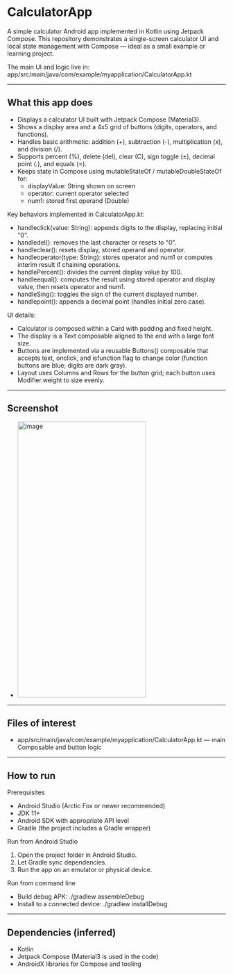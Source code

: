 # CalculatorApp

A simple calculator Android app implemented in Kotlin using Jetpack Compose. This repository demonstrates a single-screen calculator UI and local state management with Compose — ideal as a small example or learning project.

The main UI and logic live in: app/src/main/java/com/example/myapplication/CalculatorApp.kt

---

## What this app does

- Displays a calculator UI built with Jetpack Compose (Material3).
- Shows a display area and a 4x5 grid of buttons (digits, operators, and functions).
- Handles basic arithmetic: addition (+), subtraction (-), multiplication (x), and division (/).
- Supports percent (%), delete (del), clear (C), sign toggle (±), decimal point (.), and equals (=).
- Keeps state in Compose using mutableStateOf / mutableDoubleStateOf for:
  - displayValue: String shown on screen
  - operator: current operator selected
  - num1: stored first operand (Double)

Key behaviors implemented in CalculatorApp.kt:
- handleclick(value: String): appends digits to the display, replacing initial "0".
- handledel(): removes the last character or resets to "0".
- handleclear(): resets display, stored operand and operator.
- handleoperator(type: String): stores operator and num1 or computes interim result if chaining operations.
- handlePercent(): divides the current display value by 100.
- handleequal(): computes the result using stored operator and display value, then resets operator and num1.
- handleSing(): toggles the sign of the current displayed number.
- handlepoint(): appends a decimal point (handles initial zero case).

UI details:
- Calculator is composed within a Card with padding and fixed height.
- The display is a Text composable aligned to the end with a large font size.
- Buttons are implemented via a reusable Buttons() composable that accepts text, onclick, and isfunction flag to change color (function buttons are blue; digits are dark gray).
- Layout uses Columns and Rows for the button grid; each button uses Modifier.weight to size evenly.

---
## Screenshot
- <img width="296" height="635" alt="image" src="https://github.com/user-attachments/assets/b4644685-0be9-466a-8be4-cf480f66c8c1" />
---
## Files of interest
- app/src/main/java/com/example/myapplication/CalculatorApp.kt — main Composable and button logic

---

## How to run

Prerequisites
- Android Studio (Arctic Fox or newer recommended)
- JDK 11+
- Android SDK with appropriate API level
- Gradle (the project includes a Gradle wrapper)

Run from Android Studio
1. Open the project folder in Android Studio.
2. Let Gradle sync dependencies.
3. Run the app on an emulator or physical device.

Run from command line
- Build debug APK:
  ./gradlew assembleDebug
- Install to a connected device:
  ./gradlew installDebug

---

## Dependencies (inferred)
- Kotlin
- Jetpack Compose (Material3 is used in the code)
- AndroidX libraries for Compose and tooling
